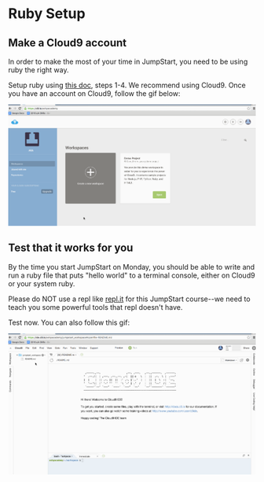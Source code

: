 # Ruby Setup

## Make a Cloud9 account

In order to make the most of your time in JumpStart, you need to be using ruby the right way.

Setup ruby using [this doc][setup], steps 1-4.  We recommend using Cloud9.  Once you have an account on Cloud9, follow the gif below:

![Setup Cloud9](./setup-cloud9.gif)


## Test that it works for you

By the time you start JumpStart on Monday, you should be able to write and run a ruby file that puts "hello world" to a terminal console, either on Cloud9 or your system ruby.

Please do NOT use a repl like [repl.it][repl.it] for this JumpStart course--we need to teach you some powerful tools that repl doesn't have.

Test now.  You can also follow this gif:

![Hello World Cloud9](./hello-world-cloud9.gif)


[setup]: http://prepwork.appacademy.io/coding-test-1/setup/
[repl.it]: http://repl.it/

